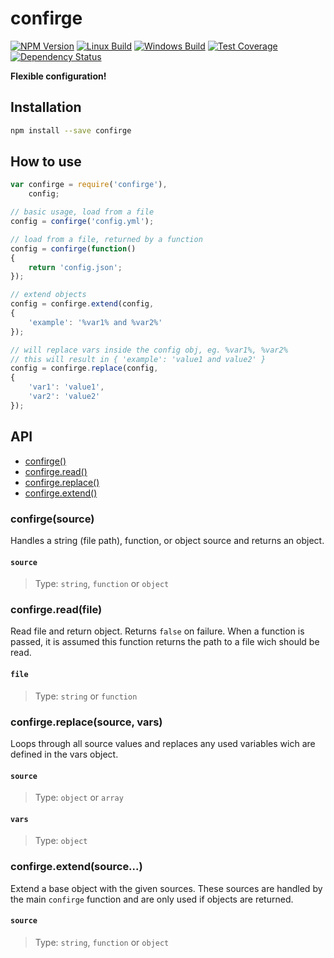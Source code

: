# confirge

  [![NPM Version][npm-img]][npm-url]
  [![Linux Build][travis-img]][travis-url]
  [![Windows Build][appveyor-img]][appveyor-url]
  [![Test Coverage][coveralls-img]][coveralls-url]
  [![Dependency Status][david-img]][david-url]

**Flexible configuration!**

## Installation
```sh
npm install --save confirge
```

## How to use
```js
var confirge = require('confirge'),
    config;

// basic usage, load from a file
config = confirge('config.yml');

// load from a file, returned by a function
config = confirge(function()
{
    return 'config.json';
});

// extend objects
config = confirge.extend(config,
{
    'example': '%var1% and %var2%'
});

// will replace vars inside the config obj, eg. %var1%, %var2%
// this will result in { 'example': 'value1 and value2' }
config = confirge.replace(config,
{
    'var1': 'value1',
    'var2': 'value2'
});
```

## API
- [confirge()][api-confirge]
- [confirge.read()][api-confirge-read]
- [confirge.replace()][api-confirge-replace]
- [confirge.extend()][api-confirge-extend]


### confirge(source)
Handles a string (file path), function, or object source and returns an object.

#### `source`
> Type: `string`, `function` or `object`


### confirge.read(file)
Read file and return object. Returns `false` on failure.
When a function is passed, it is assumed this function returns the path to a file wich should be read.

#### `file`
> Type: `string` or `function`


### confirge.replace(source, vars)
Loops through all source values and replaces any used variables wich are defined in the vars object.

#### `source`
> Type: `object` or `array`

#### `vars`
> Type: `object`


### confirge.extend(source...)
Extend a base object with the given sources. These sources are handled by the main `confirge` function and are only used if objects are returned.

#### `source`
> Type: `string`, `function` or `object`


[npm-img]: https://badge.fury.io/js/confirge.svg
[npm-url]: https://www.npmjs.com/package/confirge
[travis-img]: https://img.shields.io/travis/roeldev/confirge/master.svg?label=linux
[travis-url]: https://travis-ci.org/roeldev/confirge
[appveyor-img]: https://img.shields.io/appveyor/ci/roeldev/confirge/master.svg?label=windows
[appveyor-url]: https://ci.appveyor.com/project/roeldev/confirge
[coveralls-img]: https://img.shields.io/coveralls/roeldev/confirge/master.svg
[coveralls-url]: https://coveralls.io/r/roeldev/confirge?branch=master
[david-img]: https://david-dm.org/roeldev/confirge.svg
[david-url]: https://david-dm.org/roeldev/confirge

[api-confirge]: #confirge2
[api-confirge-read]: #1
[api-confirge-replace]: #2
[api-confirge-extend]: #3
